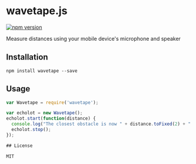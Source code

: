 # wavetape.js
[![npm version](https://badge.fury.io/js/wavetape.svg)](http://badge.fury.io/js/wavetape)

Measure distances using your mobile device's microphone and speaker

## Installation

    npm install wavetape --save

## Usage

  ```JavaScript
  var Wavetape = require('wavetape');

  var echolot = new Wavetape();
  echolot.start(function(distance) {
    console.log("The closest obstacle is now " + distance.toFixed(2) + " meters away");
    echolot.stop();
  });

## License

  MIT


